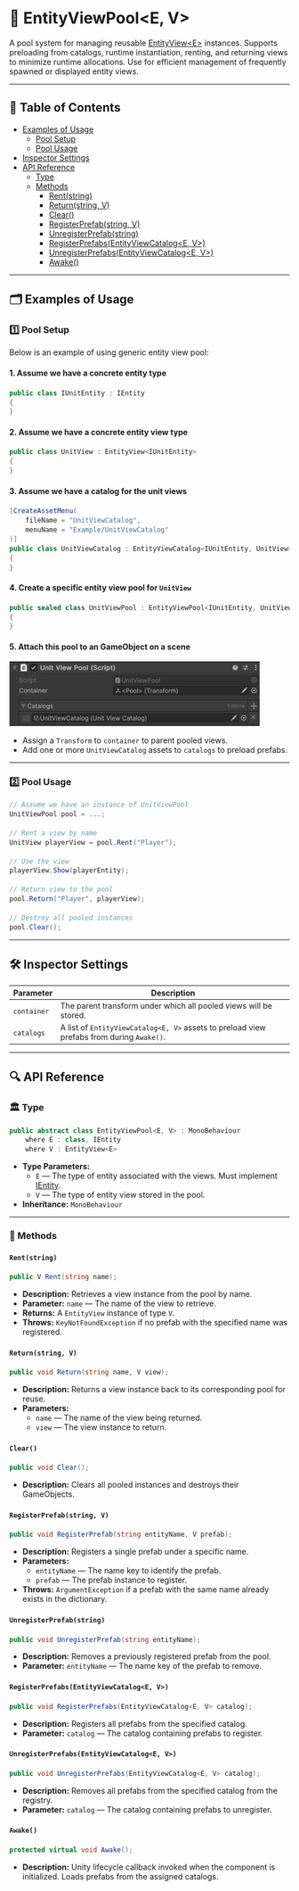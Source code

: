 # 🧩 EntityViewPool<E, V>

A pool system for managing reusable [EntityView\<E>](EntityView%601.md) instances. Supports preloading from catalogs,
runtime instantiation, renting, and returning views to minimize runtime allocations. Use for efficient management of
frequently spawned or displayed entity views.

---

## 📑 Table of Contents

- [Examples of Usage](#-examples-of-usage)
    - [Pool Setup](#ex1)
    - [Pool Usage](#ex2)
- [Inspector Settings](#-inspector-settings)
- [API Reference](#-api-reference)
    - [Type](#type)
    - [Methods](#methods)
        - [Rent(string)](#rentstring)
        - [Return(string, V)](#returnstring-v)
        - [Clear()](#clear)
        - [RegisterPrefab(string, V)](#registerprefabstring-v)
        - [UnregisterPrefab(string)](#unregisterprefabstring)
        - [RegisterPrefabs(EntityViewCatalog<E, V>)](#registerprefabsentityviewcataloge-v)
        - [UnregisterPrefabs(EntityViewCatalog<E, V>)](#unregisterprefabsentityviewcataloge-v)
        - [Awake()](#awake)

---

## 🗂 Examples of Usage

<div id="ex1"></div>

### 1️⃣ Pool Setup

Below is an example of using generic entity view pool:

#### 1. Assume we have a concrete entity type

```csharp
public class IUnitEntity : IEntity
{
}
```

#### 2. Assume we have a concrete entity view type

```csharp
public class UnitView : EntityView<IUnitEntity>
{
}
```

#### 3. Assume we have a catalog for the unit views

```csharp
[CreateAssetMenu(
    fileName = "UnitViewCatalog", 
    menuName = "Example/UnitViewCatalog"
)]
public class UnitViewCatalog : EntityViewCatalog<IUnitEntity, UnitView> 
{
}
```

#### 4. Create a specific entity view pool for `UnitView`

```csharp
public sealed class UnitViewPool : EntityViewPool<IUnitEntity, UnitView>
{
}
```

#### 5. Attach this pool to an GameObject on a scene

<img width="450" height="" alt="Entity component" src="../../Images/UnitViewPool.png" />

- Assign a `Transform` to `container` to parent pooled views.
- Add one or more `UnitViewCatalog` assets to `catalogs` to preload prefabs.

---

<div id="ex2"></div>

### 2️⃣ Pool Usage

```csharp
// Assume we have an instance of UnitViewPool
UnitViewPool pool = ...;

// Rent a view by name
UnitView playerView = pool.Rent("Player");

// Use the view
playerView.Show(playerEntity);

// Return view to the pool
pool.Return("Player", playerView);

// Destroy all pooled instances
pool.Clear();
```

---

## 🛠 Inspector Settings

| Parameter   | Description                                                                               |
|-------------|-------------------------------------------------------------------------------------------|
| `container` | The parent transform under which all pooled views will be stored.                         |
| `catalogs`  | A list of `EntityViewCatalog<E, V>` assets to preload view prefabs from during `Awake()`. |

---

## 🔍 API Reference

### 🏛️ Type <div id="-type"></div>

```csharp
public abstract class EntityViewPool<E, V> : MonoBehaviour
    where E : class, IEntity
    where V : EntityView<E>
```

- **Type Parameters:**
    - `E` — The type of entity associated with the views. Must implement [IEntity](../Entities/IEntity.md).
    - `V` — The type of entity view stored in the pool.
- **Inheritance:** `MonoBehaviour`

---

### 🏹 Methods

#### `Rent(string)`

```csharp
public V Rent(string name);
````

- **Description:** Retrieves a view instance from the pool by name.
- **Parameter:** `name` — The name of the view to retrieve.
- **Returns:** A `EntityView` instance of type `V`.
- **Throws:** `KeyNotFoundException` if no prefab with the specified name was registered.

#### `Return(string, V)`

```csharp
public void Return(string name, V view);
```

- **Description:** Returns a view instance back to its corresponding pool for reuse.
- **Parameters:**
    - `name` — The name of the view being returned.
    - `view` — The view instance to return.

#### `Clear()`

```csharp
public void Clear();
```

- **Description:** Clears all pooled instances and destroys their GameObjects.

#### `RegisterPrefab(string, V)`

```csharp
public void RegisterPrefab(string entityName, V prefab);
```

- **Description:** Registers a single prefab under a specific name.
- **Parameters:**
    - `entityName` — The name key to identify the prefab.
    - `prefab` — The prefab instance to register.
- **Throws:** `ArgumentException` if a prefab with the same name already exists in the dictionary.

#### `UnregisterPrefab(string)`

```csharp
public void UnregisterPrefab(string entityName);
```

- **Description:** Removes a previously registered prefab from the pool.
- **Parameter:** `entityName` — The name key of the prefab to remove.

#### `RegisterPrefabs(EntityViewCatalog<E, V>)`

```csharp
public void RegisterPrefabs(EntityViewCatalog<E, V> catalog);
```

- **Description:** Registers all prefabs from the specified catalog.
- **Parameter:** `catalog` — The catalog containing prefabs to register.

#### `UnregisterPrefabs(EntityViewCatalog<E, V>)`

```csharp
public void UnregisterPrefabs(EntityViewCatalog<E, V> catalog);
```

- **Description:** Removes all prefabs from the specified catalog from the registry.
- **Parameter:** `catalog` — The catalog containing prefabs to unregister.

#### `Awake()`

```csharp
protected virtual void Awake();
```

- **Description:** Unity lifecycle callback invoked when the component is initialized. Loads prefabs from the assigned
  catalogs.
